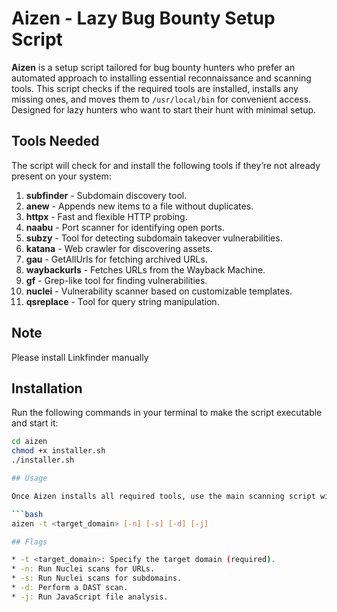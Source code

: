 # Aizen - Lazy Bug Bounty Setup Script

**Aizen** is a setup script tailored for bug bounty hunters who prefer an automated approach to installing essential reconnaissance and scanning tools. This script checks if the required tools are installed, installs any missing ones, and moves them to `/usr/local/bin` for convenient access. Designed for lazy hunters who want to start their hunt with minimal setup.

## Tools Needed

The script will check for and install the following tools if they’re not already present on your system:

1. **subfinder** - Subdomain discovery tool.
2. **anew** - Appends new items to a file without duplicates.
3. **httpx** - Fast and flexible HTTP probing.
4. **naabu** - Port scanner for identifying open ports.
5. **subzy** - Tool for detecting subdomain takeover vulnerabilities.
6. **katana** - Web crawler for discovering assets.
7. **gau** - GetAllUrls for fetching archived URLs.
8. **waybackurls** - Fetches URLs from the Wayback Machine.
9. **gf** - Grep-like tool for finding vulnerabilities.
10. **nuclei** - Vulnerability scanner based on customizable templates.
11. **qsreplace** - Tool for query string manipulation.

## Note
Please install Linkfinder manually

## Installation

Run the following commands in your terminal to make the script executable and start it:

```bash
cd aizen
chmod +x installer.sh
./installer.sh

## Usage

Once Aizen installs all required tools, use the main scanning script with the following syntax:

```bash
aizen -t <target_domain> [-n] [-s] [-d] [-j]

## Flags

* -t <target_domain>: Specify the target domain (required).
* -n: Run Nuclei scans for URLs.
* -s: Run Nuclei scans for subdomains.
* -d: Perform a DAST scan.
* -j: Run JavaScript file analysis.


